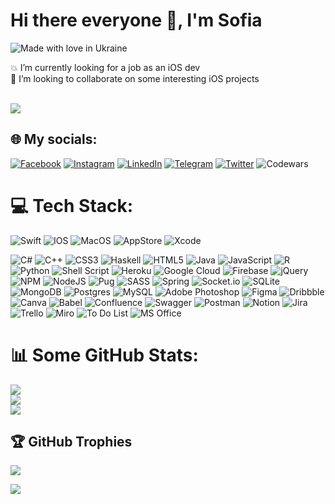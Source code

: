 # Hi there everyone 👋, I'm Sofia 

![Made with love in Ukraine](https://madewithlove.now.sh/in?heart=true&template=for-the-badge)

💥 I’m currently looking for a job as an iOS dev<br>💫 I’m looking to collaborate on some interesting iOS projects<br>
<br>

[![](https://github-profile-summary-cards.vercel.app/api/cards/profile-details?username=SofiXeno&theme=nightowl)](https://github-profile-summary-cards.vercel.app/api/cards/profile-details?username=SofiXeno) 
<br>

## 🌐 My socials:
[![Facebook](https://img.shields.io/badge/Facebook-%231877F2.svg?style=for-the-badge&logo=Facebook&logoColor=white)](https://facebook.com/https://www.facebook.com/sofi.xeno) [![Instagram](https://img.shields.io/badge/Instagram-%23E4405F.svg?style=for-the-badge&logo=Instagram&logoColor=white)](https://instagram.com/sofi_xeno) [![LinkedIn](https://img.shields.io/badge/linkedin-%230077B5.svg?style=for-the-badge&logo=linkedin&logoColor=white)](https://linkedin.com/in/https://www.linkedin.com/in/sofia-xenofontova/) [![Telegram](https://img.shields.io/badge/Telegram-2CA5E0?style=for-the-badge&logo=telegram&logoColor=white)](https://t.me/sofixeno) [![Twitter](https://img.shields.io/badge/Twitter-%231DA1F2.svg?style=for-the-badge&logo=Twitter&logoColor=white)](https://twitter.com/xenoxsss) ![Codewars](https://img.shields.io/badge/Codewars-B1361E?style=for-the-badge&logo=Codewars&logoColor=white)

# 💻 Tech Stack:
 ![Swift](https://img.shields.io/badge/Swift-FA7343?style=flat&logo=swift&logoColor=white) ![IOS](https://img.shields.io/badge/iOS-000000?style=flat&logo=ios&logoColor=white)  ![MacOS](https://img.shields.io/badge/mac%20os-000000?style=flat&logo=apple&logoColor=white) ![AppStore](https://img.shields.io/badge/App_Store-0D96F6?style=flat&logo=app-store&logoColor=white) ![Xcode](https://img.shields.io/badge/Xcode-007ACC?style=flat&logo=Xcode&logoColor=white)

![C#](https://img.shields.io/badge/c%23-%23239120.svg?style=flat&logo=c-sharp&logoColor=white) ![C++](https://img.shields.io/badge/c++-%2300599C.svg?style=flat&logo=c%2B%2B&logoColor=white) ![CSS3](https://img.shields.io/badge/css3-%231572B6.svg?style=flat&logo=css3&logoColor=white) ![Haskell](https://img.shields.io/badge/Haskell-5e5086?style=flat&logo=haskell&logoColor=white) ![HTML5](https://img.shields.io/badge/html5-%23E34F26.svg?style=flat&logo=html5&logoColor=white) ![Java](https://img.shields.io/badge/java-%23ED8B00.svg?style=flat&logo=java&logoColor=white) ![JavaScript](https://img.shields.io/badge/javascript-%23323330.svg?style=flat&logo=javascript&logoColor=%23F7DF1E) ![R](https://img.shields.io/badge/r-%23276DC3.svg?style=flat&logo=r&logoColor=white) ![Python](https://img.shields.io/badge/python-3670A0?style=flat&logo=python&logoColor=ffdd54) ![Shell Script](https://img.shields.io/badge/shell_script-%23121011.svg?style=flat&logo=gnu-bash&logoColor=white) ![Heroku](https://img.shields.io/badge/heroku-%23430098.svg?style=flat&logo=heroku&logoColor=white) ![Google Cloud](https://img.shields.io/badge/Google%20Cloud-%234285F4.svg?style=flat&logo=google-cloud&logoColor=white) ![Firebase](https://img.shields.io/badge/firebase-%23039BE5.svg?style=flat&logo=firebase) ![jQuery](https://img.shields.io/badge/jquery-%230769AD.svg?style=flat&logo=jquery&logoColor=white) ![NPM](https://img.shields.io/badge/NPM-%23000000.svg?style=flat&logo=npm&logoColor=white) ![NodeJS](https://img.shields.io/badge/node.js-6DA55F?style=flat&logo=node.js&logoColor=white) ![Pug](https://img.shields.io/badge/Pug-FFF?style=flat&logo=pug&logoColor=A86454) ![SASS](https://img.shields.io/badge/SASS-hotpink.svg?style=flat&logo=SASS&logoColor=white) ![Spring](https://img.shields.io/badge/spring-%236DB33F.svg?style=flat&logo=spring&logoColor=white) ![Socket.io](https://img.shields.io/badge/Socket.io-black?style=flat&logo=socket.io&badgeColor=010101) ![SQLite](https://img.shields.io/badge/sqlite-%2307405e.svg?style=flat&logo=sqlite&logoColor=white) ![MongoDB](https://img.shields.io/badge/MongoDB-%234ea94b.svg?style=flat&logo=mongodb&logoColor=white) ![Postgres](https://img.shields.io/badge/postgres-%23316192.svg?style=flat&logo=postgresql&logoColor=white) ![MySQL](https://img.shields.io/badge/mysql-%2300f.svg?style=flat&logo=mysql&logoColor=white) ![Adobe Photoshop](https://img.shields.io/badge/adobephotoshop-%2331A8FF.svg?style=flat&logo=adobephotoshop&logoColor=white) ![Figma](https://img.shields.io/badge/figma-%23F24E1E.svg?style=flat&logo=figma&logoColor=white) ![Dribbble](https://img.shields.io/badge/Dribbble-EA4C89?style=flat&logo=dribbble&logoColor=white) ![Canva](https://img.shields.io/badge/Canva-%2300C4CC.svg?style=flat&logo=Canva&logoColor=white) ![Babel](https://img.shields.io/badge/Babel-F9DC3e?style=flat&logo=babel&logoColor=black) ![Confluence](https://img.shields.io/badge/confluence-%23172BF4.svg?style=flat&logo=confluence&logoColor=white) ![Swagger](https://img.shields.io/badge/-Swagger-%23Clojure?style=flat&logo=swagger&logoColor=white) ![Postman](https://img.shields.io/badge/Postman-FF6C37?style=flat&logo=postman&logoColor=white) ![Notion](https://img.shields.io/badge/Notion-%23000000.svg?style=flat&logo=notion&logoColor=white) ![Jira](https://img.shields.io/badge/jira-%230A0FFF.svg?style=flat&logo=jira&logoColor=white) ![Trello](https://img.shields.io/badge/Trello-%23026AA7.svg?style=flat&logo=Trello&logoColor=white) ![Miro](https://img.shields.io/badge/Miro-F7C922?style=flat&logo=Miro&logoColor=050036) ![To Do List](https://img.shields.io/badge/Todoist-E44332?style=flat&logo=todoist&logoColor=white) ![MS Office](https://img.shields.io/badge/Microsoft_Office-D83B01?style=flat&logo=microsoft-office&logoColor=white)

# 📊 Some GitHub Stats:
![](https://github-readme-stats.vercel.app/api?username=SofiXeno&theme=nightowl&hide_border=true&include_all_commits=true&count_private=true)<br/>
[![](https://github-readme-streak-stats.herokuapp.com/?user=SofiXeno&theme=nightowl&hide_border=true&no-bg=true&margin-w=4)](https://github-readme-streak-stats.herokuapp.com/?user=SofiXeno)<br/>
[![](https://github-readme-stats.vercel.app/api/top-langs/?username=SofiXeno&theme=nightowl&hide_border=true&no-bg=true&margin-w=4)](https://github-readme-stats.vercel.app/api/top-langs/?username=SofiXeno)

## 🏆 GitHub Trophies
![](https://github-profile-trophy.vercel.app/?username=Sofia&theme=discord&no-frame=true&no-bg=true&margin-w=4)

[![](https://visitcount.itsvg.in/api?id=Sofia&icon=7&color=9)](https://visitcount.itsvg.in)


<!-- Proudly created with GPRM ( https://gprm.itsvg.in ) -->
